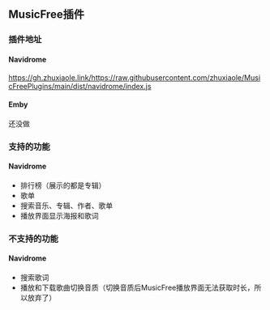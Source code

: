 ## MusicFree插件

### 插件地址

#### Navidrome

https://gh.zhuxiaole.link/https://raw.githubusercontent.com/zhuxiaole/MusicFreePlugins/main/dist/navidrome/index.js

#### Emby

还没做

### 支持的功能

#### Navidrome

- 排行榜（展示的都是专辑）
- 歌单
- 搜索音乐、专辑、作者、歌单
- 播放界面显示海报和歌词

### 不支持的功能

#### Navidrome

- 搜索歌词
- 播放和下载歌曲切换音质（切换音质后MusicFree播放界面无法获取时长，所以放弃了）

